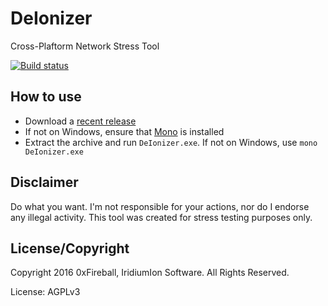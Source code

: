 
# DeIonizer

Cross-Plaftorm Network Stress Tool

[![Build status](https://ci.appveyor.com/api/projects/status/ianwxufb5hjmqr01?svg=true)](https://ci.appveyor.com/project/0xFireball/deionizer)

## How to use

- Download a [recent release](https://github.com/0xFireball/DeIonizer/releases)
- If not on Windows, ensure that [Mono](http://www.mono-project.com/download/) is installed
- Extract the archive and run `DeIonizer.exe`. If not on Windows, use `mono DeIonizer.exe`

## Disclaimer

Do what you want.
I'm not responsible for your actions, nor do I endorse any illegal activity. 
This tool was created for stress testing purposes only.

## License/Copyright

Copyright 2016 0xFireball, IridiumIon Software. All Rights Reserved.

License: AGPLv3